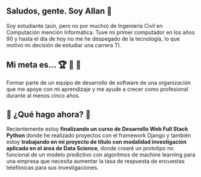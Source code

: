 ## Saludos, gente. Soy Allan 👋

Soy estudiante (aún, pero no por mucho) de Ingeniería Civil en Computación mención Informática. Tuve mi primer computador en los años 90 y hasta el día de hoy no me he despegado de la tecnología, lo que motivó mi decisión de estudiar una carrera TI.

## Mi meta es... :trophy: :running: :walking:
Formar parte de un equipo de desarrollo de software de una organización que me apoye con mi aprendizaje y me ayude a crecer como profesional durante al menos cinco años.

## :seedling: ¿Qué hago ahora? :seedling:
Recientemente estoy **finalizando un curso de Desarrollo Web Full Stack Python** donde he realizado proyectos con el framework Django y también estoy **trabajando en mi proyecto de título con modalidad investigación aplicada en el área de Data Science**, donde crearé un prototipo no funcional de un modelo predictivo con algoritmos de machine learning para una empresa que necesita aumentar la tasa de respuesta de encuestas telefónicas para sus investigaciones.

<!--
**AllanMoralesPrado/AllanMoralesPrado** is a ✨ _special_ ✨ repository because its `README.md` (this file) appears on your GitHub profile.

Here are some ideas to get you started:

- 🔭 I’m currently working on ...
- 🌱 I’m currently learning ...
- 👯 I’m looking to collaborate on ...
- 🤔 I’m looking for help with ...
- 💬 Ask me about ...
- 📫 How to reach me: ...
- 😄 Pronouns: ...
- ⚡ Fun fact: ...
-->
